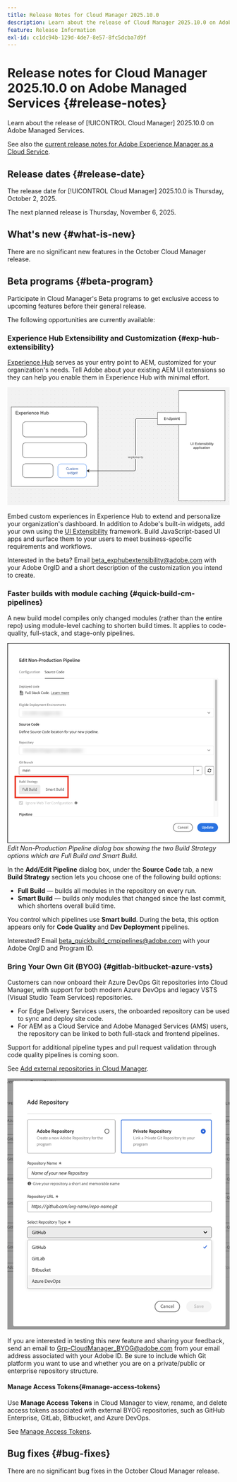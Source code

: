 ```yaml
---
title: Release Notes for Cloud Manager 2025.10.0
description: Learn about the release of Cloud Manager 2025.10.0 on Adobe Managed Services.
feature: Release Information
exl-id: cc1dc94b-129d-4de7-8e57-8fc5dcba7d9f
---
```

# Release notes for Cloud Manager 2025.10.0 on Adobe Managed Services {#release-notes}

<!-- RELEASE WIKI  https://wiki.corp.adobe.com/display/DMSArchitecture/Cloud+Manager+2025.04.0+Release -->

Learn about the release of [!UICONTROL Cloud Manager] 2025.10.0 on Adobe Managed Services.

See also the [current release notes for Adobe Experience Manager as a Cloud Service](https://experienceleague.adobe.com/en/docs/experience-manager-cloud-service/content/release-notes/home).

## Release dates {#release-date}

The release date for [!UICONTROL Cloud Manager] 2025.10.0 is Thursday, October 2, 2025. 

<!-- There are no significant new features or bug fixes in the May Cloud Manager release. -->

The next planned release is Thursday, November 6, 2025.

<!-- SAVE FOR FUTURE POSSIBLE USE There are no significant new features or bug fixes in the May Cloud Manager release. -->

## What's new {#what-is-new}

There are no significant new features in the October Cloud Manager release.


## Beta programs {#beta-program}

Participate in Cloud Manager's Beta programs to get exclusive access to upcoming features before their general release.

The following opportunities are currently available:

### Experience Hub Extensibility and Customization {#exp-hub-extensibility}

[Experience Hub](https://experienceleague.adobe.com/en/docs/experience-manager-65/content/experience-hub/experience-hub) serves as your entry point to AEM, customized for your organization's needs. Tell Adobe about your existing AEM UI extensions so they can help you enable them in Experience Hub with minimal effort.

![Diagram of Experience Hub extensibility and customization workflow](/help/release-notes/assets/experience-hub-extensibility-customization.png)

Embed custom experiences in Experience Hub to extend and personalize your organization's dashboard. In addition to Adobe's built-in widgets, add your own using the [UI Extensibility](https://developer.adobe.com/uix/docs/) framework. Build JavaScript-based UI apps and surface them to your users to meet business-specific requirements and workflows. 

Interested in the beta? Email [beta_exphubextensibility@adobe.com](mailto:beta_exphubextensibility@adobe.com) with your Adobe OrgID and a short description of the customization you intend to create.

### Faster builds with module caching {#quick-build-cm-pipelines}

A new build model compiles only changed modules (rather than the entire repo) using module-level caching to shorten build times. It applies to code-quality, full-stack, and stage-only pipelines.

![Edit Non-Production Pipeline dialog box showing the two Build Strategy options which are Full Build and Smart Build](/help/release-notes/assets/non-production-pipeline-edit.png) *Edit Non-Production Pipeline dialog box showing the two Build Strategy options which are Full Build and Smart Build.*

In the **Add/Edit Pipeline** dialog box, under the **Source Code** tab, a new **Build Strategy** section lets you choose one of the following build options:

* **Full Build** — builds all modules in the repository on every run.
* **Smart Build** — builds only modules that changed since the last commit, which shortens overall build time.

You control which pipelines use **Smart build**. During the beta, this option appears only for **Code Quality** and **Dev Deployment** pipelines.

Interested? Email [beta_quickbuild_cmpipelines@adobe.com](mailto:beta_quickbuild_cmpipelines@adobe.com) with your Adobe OrgID and Program ID.

<!-- You can deactivate incremental builds at the pipeline level by setting the property `CM_BUILD_DISABLE_MODULE_CACHING` to `true` (effective during the `BUILD` step). For how to add pipeline variables, see [Pipeline variables](/help/getting-started/build-environment.md#pipeline-variables). -->


### Bring Your Own Git (BYOG) {#gitlab-bitbucket-azure-vsts}

<!-- BOTH CS & AMS -->

Customers can now onboard their Azure DevOps Git repositories into Cloud Manager, with support for both modern Azure DevOps and legacy VSTS (Visual Studio Team Services) repositories.

* For Edge Delivery Services users, the onboarded repository can be used to sync and deploy site code.
* For AEM as a Cloud Service and Adobe Managed Services (AMS) users, the repository can be linked to both full-stack and frontend pipelines.

Support for additional pipeline types and pull request validation through code quality pipelines is coming soon.

See [Add external repositories in Cloud Manager](/help/managing-code/external-repositories.md).

![Add Repository dialog box](/help/release-notes/assets/azure-repo.png)

If you are interested in testing this new feature and sharing your feedback, send an email to [Grp-CloudManager_BYOG@adobe.com](mailto:grp-cloudmanager_byog@adobe.com) from your email address associated with your Adobe ID. Be sure to include which Git platform you want to use and whether you are on a private/public or enterprise repository structure. 

#### Manage Access Tokens{#manage-access-tokens}

Use **Manage Access Tokens** in Cloud Manager to view, rename, and delete access tokens associated with external BYOG repositories, such as GitHub Enterprise, GitLab, Bitbucket, and Azure DevOps.

See [Manage Access Tokens](/help/managing-code/manage-access-tokens.md).

<!-- If you are interested in testing this new feature and sharing your feedback, send an email to [Grp-CloudManager_BYOG@adobe.com](mailto:grp-cloudmanager_byog@adobe.com) from your email address associated with your Adobe ID. --> 

## Bug fixes {#bug-fixes}

There are no significant bug fixes in the October Cloud Manager release. 

<!--
Known Issues {#known-issues}

* A -->
